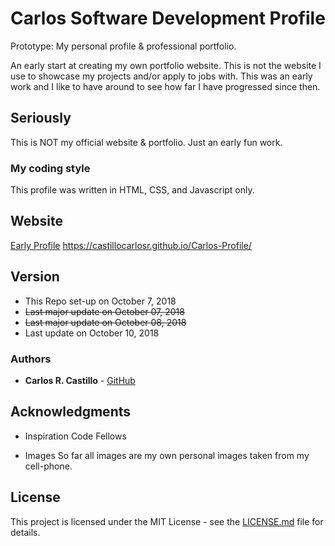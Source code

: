 # Carlos Software Development Profile
Prototype:  My personal profile & professional portfolio.

An early start at creating my own portfolio website.  This is not the website I use to showcase my projects and/or apply to jobs with.  This was an early work and I like to have around to see how far I have progressed since then.

## Seriously
This is NOT my official website & portfolio.
Just an early fun work.

### My coding style

This profile was written in HTML, CSS, and Javascript only.

## Website

[Early Profile](https://castillocarlosr.github.io/Carlos-Profile/)
https://castillocarlosr.github.io/Carlos-Profile/


## Version

- This Repo set-up on October 7, 2018
- ~~Last major update on October 07, 2018~~
- ~~Last major update on October 08, 2018~~
- Last update on October 10, 2018

### Authors
* **Carlos R. Castillo** - [GitHub](https://github.com/castillocarlosr)


## Acknowledgments
* Inspiration
Code Fellows

* Images
So far all images are my own personal images taken from my cell-phone.


## License

This project is licensed under the MIT License - see the [LICENSE.md](LICENSE) file for details.

